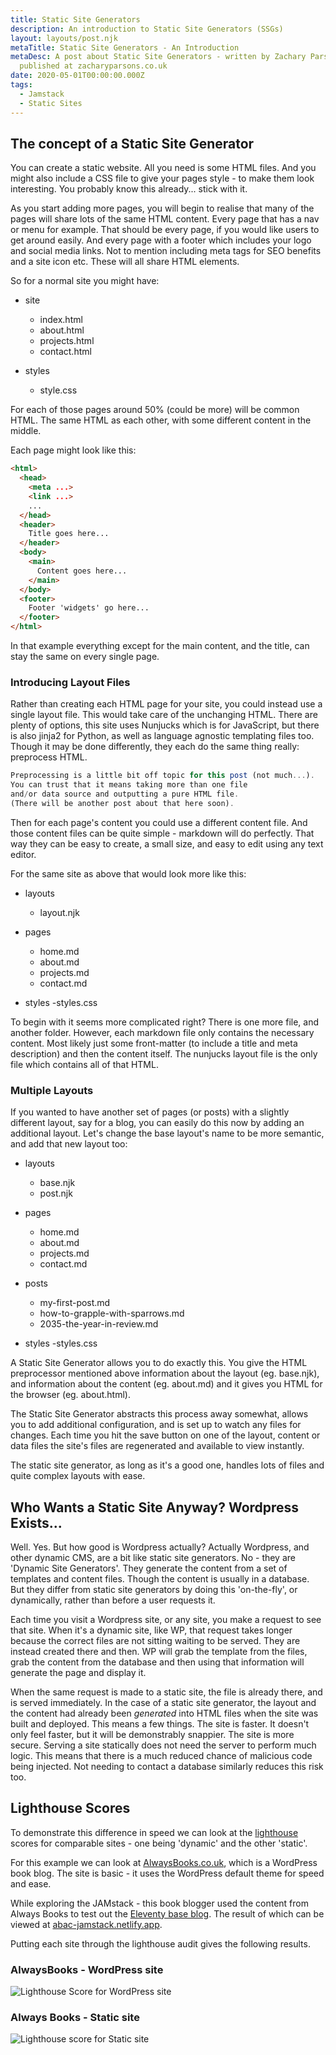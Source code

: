 ```yaml
---
title: Static Site Generators
description: An introduction to Static Site Generators (SSGs)
layout: layouts/post.njk
metaTitle: Static Site Generators - An Introduction
metaDesc: A post about Static Site Generators - written by Zachary Parsons and
  published at zacharyparsons.co.uk
date: 2020-05-01T00:00:00.000Z
tags:
  - Jamstack
  - Static Sites
---
```

## The concept of a Static Site Generator

You can create a static website. All you need is some HTML files. And you might also include a CSS file to give your pages style - to make them look interesting. You probably know this already... stick with it.

As you start adding more pages, you will begin to realise that many of the pages will share lots of the same HTML content.  Every page that has a nav or menu for example. That should be every page, if you would like users to get around easily. And every page with a footer which includes your logo and social media links. Not to mention including meta tags for SEO benefits and a site icon etc. These will all share HTML elements.

So for a normal site you might have:

* site

  * index.html
  * about.html
  * projects.html
  * contact.html
* styles

  * style.css

For each of those pages around 50% (could be more) will be common HTML. The same HTML as each other, with some different content in the middle.

Each page might look like this:

```html
<html>
  <head>
    <meta ...>
    <link ...>
    ...
  </head>
  <header>
    Title goes here...
  </header>
  <body>
    <main>
      Content goes here...
    </main>
  </body>
  <footer>
    Footer 'widgets' go here...
  </footer>
</html>
```

In that example everything except for the main content, and the title, can stay the same on every single page.

### Introducing Layout Files

Rather than creating each HTML page for your site, you could instead use a single layout file. This would take care of the unchanging HTML. There are plenty of options, this site uses Nunjucks which is for JavaScript, but there is also jinja2 for Python, as well as language agnostic templating files too. Though it may be done differently, they each do the same thing really: preprocess HTML.

```javascript
Preprocessing is a little bit off topic for this post (not much...).
You can trust that it means taking more than one file
and/or data source and outputting a pure HTML file.
(There will be another post about that here soon).
```

Then for each page's content you could use a different content file. And those content files can be quite simple - markdown will do perfectly. That way they can be easy to create, a small size, and easy to edit using any text editor.

For the same site as above that would look more like this:

* layouts

  * layout.njk
* pages

  * home.md
  * about.md
  * projects.md
  * contact.md
* styles -styles.css

To begin with it seems more complicated right? There is one more file, and another folder. However, each markdown file only contains the necessary content. Most likely just some front-matter (to include a title and meta description) and then the content itself. The nunjucks layout file is the only file which contains all of that HTML.

### Multiple Layouts

If you wanted to have another set of pages (or posts) with a slightly different layout, say for a blog, you can easily do this now by adding an additional layout. Let's change the base layout's name to be more semantic, and add that new layout too:

* layouts

  * base.njk
  * post.njk
* pages

  * home.md
  * about.md
  * projects.md
  * contact.md
* posts

  * my-first-post.md
  * how-to-grapple-with-sparrows.md
  * 2035-the-year-in-review.md
* styles -styles.css 

A Static Site Generator allows you to do exactly this. You give the HTML preprocessor mentioned above information about the layout (eg. base.njk), and information about the content (eg. about.md) and it gives you HTML for the browser (eg. about.html).

The Static Site Generator abstracts this process away somewhat, allows you to add additional configuration, and is set up to watch any files for changes. Each time you hit the save button on one of the layout, content or data files the site's files are regenerated and available to view instantly.

The static site generator, as long as it's a good one, handles lots of files and quite complex layouts with ease.

## Who Wants a Static Site Anyway? Wordpress Exists...

Well. Yes. But how good is Wordpress actually? Actually Wordpress, and other dynamic CMS, are a bit like static site generators. No - they are 'Dynamic Site Generators'. They generate the content from a set of templates and content files. Though the content is usually in a database. But they differ from static site generators by doing this 'on-the-fly', or dynamically, rather than before a user requests it.

Each time you visit a Wordpress site, or any site, you make a request to see that site. When it's a dynamic site, like WP, that request takes longer because the correct files are not sitting waiting to be served. They are instead created there and then. WP will grab the template from the files, grab the content from the database and then using that information will generate the page and display it.

When the same request is made to a static site, the file is already there, and is served immediately. In the case of a static site generator, the layout and the content had already been *generated* into HTML files when the site was built and deployed. This means a few things. The site is faster. It doesn't only feel faster, but it will be demonstrably snappier. The site is more secure. Serving a site statically does not need the server to perform much logic. This means that there is a much reduced chance of malicious code being injected. Not needing to contact a database similarly reduces this risk too.

## Lighthouse Scores

To demonstrate this difference in speed we can look at the [lighthouse](https://web.dev) scores for comparable sites - one being 'dynamic' and the other 'static'.

For this example we can look at [AlwaysBooks.co.uk](https://alwaysbooks.co.uk), which is a WordPress book blog. The site is basic - it uses the WordPress default theme for speed and ease.

While exploring the JAMstack - this book blogger used the content from Always Books to test out the [Eleventy base blog](https://github.com/11ty/eleventy-base-blog). The result of which can be viewed at [abac-jamstack.netlify.app](https://abac-jamstack.netlify.app/).

Putting each site through the lighthouse audit gives the following results.

### AlwaysBooks - WordPress site

![Lighthouse Score for WordPress site](/images/alwaysbooks-lh.png)

### Always Books - Static site

![Lighthouse score for Static site](/images/ab-jamstack-lh.png)